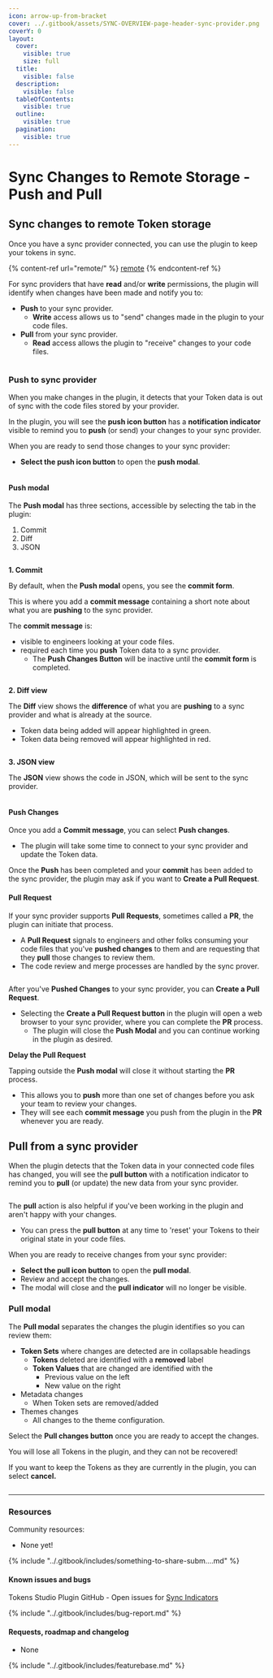```yaml
---
icon: arrow-up-from-bracket
cover: ../.gitbook/assets/SYNC-OVERVIEW-page-header-sync-provider.png
coverY: 0
layout:
  cover:
    visible: true
    size: full
  title:
    visible: false
  description:
    visible: false
  tableOfContents:
    visible: true
  outline:
    visible: true
  pagination:
    visible: true
---
```


# Sync Changes to Remote Storage - Push and Pull

## Sync changes to remote Token storage

Once you have a sync provider connected, you can use the plugin to keep your tokens in sync.

{% content-ref url="remote/" %}
[remote](remote/)
{% endcontent-ref %}



For sync providers that have **read** and/or **write** permissions, the plugin will identify when changes have been made and notify you to:

* **Push** to your sync provider.
  * **Write** access allows us to "send" changes made in the plugin to your code files.
* **Pull** from your sync provider.
  * **Read** access allows the plugin to "receive" changes to your code files.

<figure><img src="../.gitbook/assets/tokens-syncActions-pushPull-v2-0.png" alt=""><figcaption></figcaption></figure>

### Push to sync provider

When you make changes in the plugin, it detects that your Token data is out of sync with the code files stored by your provider.

In the plugin, you will see the **push icon button** has a **notification indicator** visible to remind you to **push** (or send) your changes to your sync provider.

When you are ready to send those changes to your sync provider:

* **Select the push icon button** to open the **push modal**.

<figure><img src="../.gitbook/assets/tokens-push-modal-commitMsg-v2-0.png" alt=""><figcaption></figcaption></figure>



#### Push modal

The **Push modal** has three sections, accessible by selecting the tab in the plugin:

1. Commit
2. Diff
3. JSON

<figure><img src="../.gitbook/assets/sync-github-push-modal-annotated-v2-01.png" alt=""><figcaption></figcaption></figure>



**1. Commit**

By default, when the **Push modal** opens, you see the **commit form**.

This is where you add a **commit message** containing a short note about what you are **pushing** to the sync provider.

The **commit message** is:

* visible to engineers looking at your code files.
* required each time you **push** Token data to a sync provider.
  * The **Push Changes Button** will be inactive until the **commit form** is completed.

<figure><img src="../.gitbook/assets/sync-github-push-modal-commit-v2-01.png" alt=""><figcaption></figcaption></figure>



**2. Diff view**

The **Diff** view shows the **difference** of what you are **pushing** to a sync provider and what is already at the source.

* Token data being added will appear highlighted in green.
* Token data being removed will appear highlighted in red.

<figure><img src="../.gitbook/assets/sync-github-push-modal-diff-v2-01.png" alt=""><figcaption></figcaption></figure>



**3. JSON view**

The **JSON** view shows the code in JSON, which will be sent to the sync provider.

<figure><img src="../.gitbook/assets/sync-github-push-modal-json-v2-01.png" alt=""><figcaption></figcaption></figure>



#### Push Changes

Once you add a **Commit message**, you can select **Push changes**.

* The plugin will take some time to connect to your sync provider and update the Token data.

Once the **Push** has been completed and your **commit** has been added to the sync provider, the plugin may ask if you want to **Create a Pull Request**.

#### Pull Request

If your sync provider supports **Pull Requests**, sometimes called a **PR**, the plugin can initiate that process.

* A **Pull Request** signals to engineers and other folks consuming your code files that you've **pushed changes** to them and are requesting that they **pull** those changes to review them.
* The code review and merge processes are handled by the sync prover.

<figure><img src="../.gitbook/assets/sync-git-push-PR-modal-v2-0.png" alt=""><figcaption></figcaption></figure>



After you've **Pushed Changes** to your sync provider, you can **Create a Pull Request**.

* Selecting the **Create a Pull Request button** in the plugin will open a web browser to your sync provider, where you can complete the **PR** process.
  * The plugin will close the **Push Modal** and you can continue working in the plugin as desired.

**Delay the Pull Request**

Tapping outside the **Push modal** will close it without starting the **PR** process.

* This allows you to **push** more than one set of changes before you ask your team to review your changes.
* They will see each **commit message** you push from the plugin in the **PR** whenever you are ready.

## Pull from a sync provider

When the plugin detects that the Token data in your connected code files has changed, you will see the **pull button** with a notification indicator to remind you to **pull** (or update) the new data from your sync provider.

<figure><img src="../.gitbook/assets/tokens-pull-modal-metadata-v2-0.png" alt=""><figcaption></figcaption></figure>

The **pull** action is also helpful if you've been working in the plugin and aren't happy with your changes.

* You can press the **pull button** at any time to 'reset' your Tokens to their original state in your code files.

When you are ready to receive changes from your sync provider:

* **Select the pull icon button** to open the **pull modal**.
* Review and accept the changes.
* The modal will close and the **pull indicator** will no longer be visible.

### Pull modal

The **Pull modal** separates the changes the plugin identifies so you can review them:

* **Token Sets** where changes are detected are in collapsable headings
  * **Tokens** deleted are identified with a **removed** label
  * **Token Values** that are changed are identified with the
    * Previous value on the left
    * New value on the right
* Metadata changes
  * When Token sets are removed/added
* Themes changes
  * All changes to the theme configuration.

Select the **Pull changes button** once you are ready to accept the changes.

You will lose all Tokens in the plugin, and they can not be recovered!

If you want to keep the Tokens as they are currently in the plugin, you can select **cancel.**

<figure><img src="../.gitbook/assets/sync-github-pull-modal-annotated-v2-01.png" alt=""><figcaption></figcaption></figure>



***

### Resources

Community resources:

* None yet!

{% include "../.gitbook/includes/something-to-share-subm....md" %}



#### Known issues and bugs

Tokens Studio Plugin GitHub - Open issues for [Sync Indicators](https://github.com/tokens-studio/figma-plugin/labels/sync%20indicators)

{% include "../.gitbook/includes/bug-report.md" %}



#### Requests, roadmap and changelog

* None

{% include "../.gitbook/includes/featurebase.md" %}
